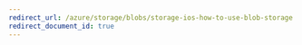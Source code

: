 ```yaml
---
redirect_url: /azure/storage/blobs/storage-ios-how-to-use-blob-storage
redirect_document_id: true
---
```

